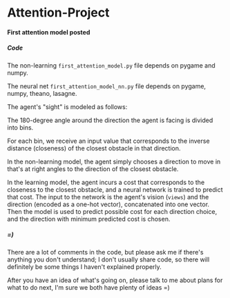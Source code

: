 # Attention-Project

#### First attention model posted

##### Code

The non-learning `first_attention_model.py` file depends on pygame and numpy.

The neural net `first_attention_model_nn.py` file depends on pygame, numpy, theano, lasagne.

The agent's "sight" is modeled as follows:

The 180-degree angle around the direction the agent is facing is divided into bins.

For each bin, we receive an input value that corresponds to the inverse distance (closeness) of the closest obstacle in that direction.

In the non-learning model, the agent simply chooses a direction to move in that's at right angles to the direction of the closest obstacle.

In the learning model, the agent incurs a cost that corresponds to the closeness to the closest obstacle, and a neural network is trained to predict that cost.  The input to the network is the agent's vision (`views`) and the direction (encoded as a one-hot vector), concatenated into one vector.  Then the model is used to predict possible cost for each direction choice, and the direction with minimum predicted cost is chosen.

##### =)

There are a lot of comments in the code, but please ask me if there's anything you don't understand; I don't usually share code, so there will definitely be some things I haven't explained properly.

After you have an idea of what's going on, please talk to me about plans for what to do next, I'm sure we both have plenty of ideas =)
